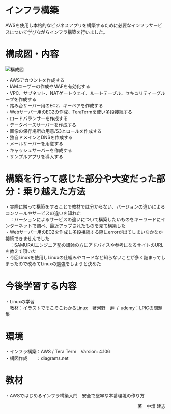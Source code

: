 ﻿
 # インフラ構築

AWSを使用し本格的なビジネスアプリを構築するために必要なインフラサービスについて学びながらインフラ構築を行いました。  


<h1 text="center">

 # 構成図・内容
 
![構成図](https://user-images.githubusercontent.com/112589360/192640886-a7d5c902-fa1c-442b-bfac-cdc1edd16ebd.jpg)
 
 ・AWSアカウントを作成する  
 ・IAMユーザーの作成やMAFを有効化する  
 ・VPC、サブネット、NATゲートウェイ、ルートテーブル、セキュリティーグループを作成する  
 ・踏み台サーバー用のEC2、キーペアを作成する  
 ・Webサーバー用のEC2の作成、TeraTermを使い多段接続する  
 ・ロードバランサ―を作成する  
 ・データベースサーバーを作成する  
 ・画像の保存場所の用意/S3とロールを作成する  
 ・独自ドメインとDNSを作成する  
 ・メールサーバーを用意する  
 ・キャッシュサーバーを作成する  
 ・サンプルアプリを導入する  
 
 # 構築を行って感じた部分や大変だった部分：乗り越えた方法
 ・実際に触って構築をすることで教材では分からない、バージョンの違いによるコンソールやサービスの違いを知れた  
 &emsp;：バーションによるサービスの違いについて構築したいものをキーワードにインターネットで調べ、最近アップされたものを見て構築した  
 ・Webサーバー用のEC2を作成し多段接続する際にerrorが出てしまいなかなか接続できませんでした  
 &emsp;：SAMURAIエンジニア塾の講師の方にアドバイスや参考になるサイトのURLを教えて頂いた  
 ・今回Linuxを使用しLinuxの仕組みやコードなど知らないことが多く詰まってしまったので改めてLinuxの勉強をしようと決めた  
 
 # 今後学習する内容
 ・Linuxの学習  
 &emsp;教材：イラストでそこそこわかるLinux　著河野　寿&ensp;/&ensp;udemy：LPICの問題集
 
 # 環境
 ・インフラ構築：AWS / Tera Term　Varsion: 4.106  
 ・構図作成　　：diagrams.net
 # 教材
 
 ・AWSではじめるインフラ構築入門　安全で堅牢な本番環境の作り方
 <p align="right">
  著　中垣 建志
 </p>

